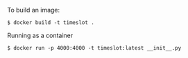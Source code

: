 To build an image:

```
$ docker build -t timeslot .
```

Running as a container

```
$ docker run -p 4000:4000 -t timeslot:latest __init__.py
```
